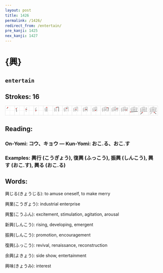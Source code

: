 ```yaml
---
layout: post
title: 1426
permalink: /1426/
redirect_from: /entertain/
pre_kanji: 1425
nex_kanji: 1427
---
```


# {興}

## `entertain`

## Strokes: 16

<div class="stroke"><img src="../images/E88888.png" /></div>

## Reading:

### On-Yomi: コウ、キョウ &mdash; Kun-Yomi: おこ.る、おこ.す

### Examples: 興行 (こうぎょう), 復興 (ふっこう), 振興 (しんこう), 興す (おこ.す), 興る (おこ.る)

## Words:

興じる(きょうじる): to amuse oneself, to make merry

興業(こうぎょう): industrial enterprise

興奮(こうふん): excitement, stimulation, agitation, arousal

新興(しんこう): rising, developing, emergent

振興(しんこう): promotion, encouragement

復興(ふっこう): revival, renaissance, reconstruction

余興(よきょう): side show, entertainment

興味(きょうみ): interest
